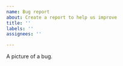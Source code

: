 ```yaml
---
name: Bug report
about: Create a report to help us improve
title: ''
labels: ''
assignees: ''

---
```


A picture of a bug.

